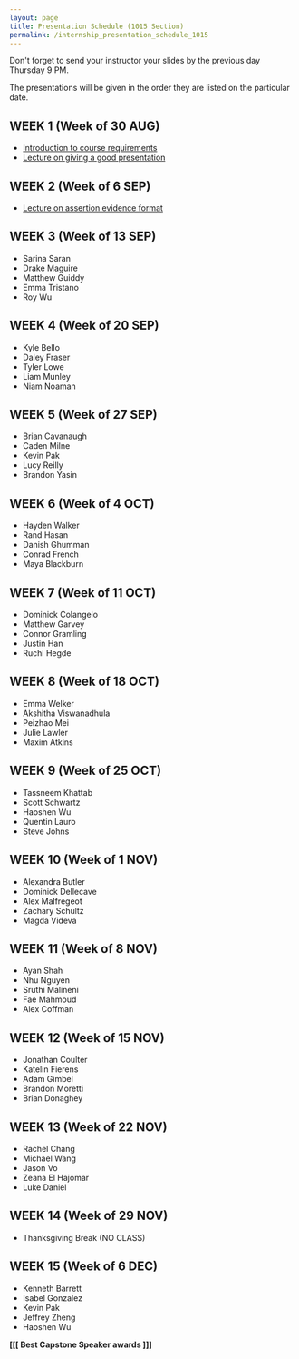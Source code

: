 ```yaml
---
layout: page
title: Presentation Schedule (1015 Section)
permalink: /internship_presentation_schedule_1015
---
```


Don't forget to send your instructor your slides by the previous day Thursday 9 PM.

The presentations will be given in the order they are listed on the particular date.

## WEEK 1 (Week of 30 AUG)

* [Introduction to course requirements]({{site.baseurl}}/internships/pdfs/introduction-internship.pdf)
* [Lecture on giving a good presentation]({{site.baseurl}}/internships/pdfs/lecture-on-presentations-internship.pdf)

## WEEK 2 (Week of 6 SEP)

* [Lecture on assertion evidence format]({{site.baseurl}}/internships/pdfs/lecture-on-assertion-evidence-format.pdf)

## WEEK 3 (Week of 13 SEP)
  
* Sarina Saran
* Drake Maguire
* Matthew Guiddy
* Emma Tristano
* Roy Wu
  
## WEEK 4 (Week of 20 SEP)

* Kyle Bello
* Daley Fraser
* Tyler Lowe
* Liam Munley
* Niam Noaman

## WEEK 5 (Week of 27 SEP)

* Brian Cavanaugh
* Caden Milne
* Kevin Pak
* Lucy Reilly
* Brandon Yasin

## WEEK 6 (Week of 4 OCT)

* Hayden Walker
* Rand Hasan
* Danish Ghumman
* Conrad French
* Maya Blackburn

## WEEK 7 (Week of 11 OCT)

* Dominick Colangelo
* Matthew Garvey
* Connor Gramling
* Justin Han
* Ruchi Hegde

## WEEK 8 (Week of 18 OCT)

* Emma Welker
* Akshitha Viswanadhula
* Peizhao Mei
* Julie Lawler
* Maxim Atkins

## WEEK 9 (Week of 25 OCT)

* Tassneem Khattab
* Scott Schwartz
* Haoshen Wu
* Quentin Lauro
* Steve Johns

## WEEK 10 (Week of 1 NOV)

* Alexandra Butler
* Dominick Dellecave
* Alex Malfregeot
* Zachary Schultz
* Magda Videva

## WEEK 11 (Week of 8 NOV)

* Ayan Shah
* Nhu Nguyen
* Sruthi Malineni
* Fae Mahmoud
* Alex Coffman

## WEEK 12 (Week of 15 NOV)

* Jonathan Coulter
* Katelin Fierens
* Adam Gimbel
* Brandon Moretti
* Brian Donaghey

## WEEK 13 (Week of 22 NOV)

* Rachel Chang
* Michael Wang
* Jason Vo
* Zeana El Hajomar
* Luke Daniel

## WEEK 14 (Week of 29 NOV)

* Thanksgiving Break (NO CLASS)

## WEEK 15 (Week of 6 DEC)

* Kenneth Barrett
* Isabel Gonzalez
* Kevin Pak
* Jeffrey Zheng
* Haoshen Wu
  
**[[[ Best Capstone Speaker awards ]]]**
